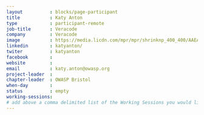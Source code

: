 ```yaml
---
layout          : blocks/page-participant
title           : Katy Anton
type            : participant-remote
job-title       : Veracode
company         : Veracode
image           : https://media.licdn.com/mpr/mpr/shrinknp_400_400/AAEAAQAAAAAAAALrAAAAJDA0ZTkxYmIwLTZlMmMtNGRiNi04YTYzLTkxNmZhZjg5Y2JjOA.jpg
linkedin        : katyanton/
twiter          : katyanton
facebook        :
website         :
email           : katy.anton@owasp.org
project-leader  : 
chapter-leader  : OWASP Bristol
when-day        :
status          : empty
working-sessions:
# add above a comma delimited list of the Working Sessions you would like to attend (use the session's title)
---
```


<!-- put more details about participant here -->
